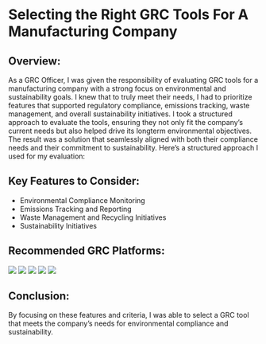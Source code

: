 # Selecting the Right GRC Tools For A Manufacturing Company

<h2>Overview:</h2>
As a GRC Officer, I was given the responsibility of evaluating GRC tools for a manufacturing company with a strong focus on environmental and sustainability goals. I knew that to truly meet their needs, I had to prioritize features that supported regulatory compliance, emissions tracking, waste management, and overall sustainability initiatives. I took a structured approach to evaluate the tools, ensuring they not only fit the company’s current needs but also helped drive its longterm environmental objectives. The result was a solution that seamlessly aligned with both their compliance needs and their commitment to sustainability. Here’s a structured approach I used for my evaluation: 
<br />


<h2>Key Features to Consider:</h2>

- Environmental Compliance Monitoring
- Emissions Tracking and Reporting
- Waste Management and Recycling Initiatives
- Sustainability Initiatives

<h2>Recommended GRC Platforms:</h2>

<a href="https://www.enablon.com" target="_blank"><img src="https://img.shields.io/badge/-Enablon-000000?&style=for-the-badge&logo=Enablon&logoColor=white" /></a>
<a href="https://www.sphera.com" target="_blank"><img src="https://img.shields.io/badge/-Sphera-808080?&style=for-the-badge&logo=Sphera&logoColor=white" /></a>
<a href="https://www.quentic.com" target="_blank"><img src="https://img.shields.io/badge/-Quentic-4B0082?&style=for-the-badge&logo=Quentic&logoColor=white" /></a>
<a href="https://www.intelex.com" target="_blank"><img src="https://img.shields.io/badge/-Intelex-8A2BE2?&style=for-the-badge&logo=Intelex&logoColor=white" /></a>
<a href="https://www.ecoonline.com" target="_blank"><img src="https://img.shields.io/badge/-EcoOnline-FF0000?&style=for-the-badge&logo=EcoOnline&logoColor=white" /></a>




<h2>Conclusion:</h2>

By focusing on these features and criteria, I was able to select a GRC tool that meets the company’s needs for environmental compliance and sustainability.
